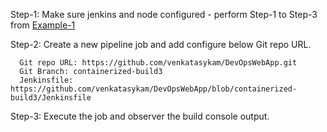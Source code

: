 
Step-1: Make sure jenkins and node configured - perform Step-1 to Step-3 from [Example-1](Example-1.md)


Step-2: Create a new pipeline job and add configure below Git repo URL.

      Git repo URL: https://github.com/venkatasykam/DevOpsWebApp.git
      Git Branch: containerized-build3
      Jenkinsfile: https://github.com/venkatasykam/DevOpsWebApp/blob/containerized-build3/Jenkinsfile
      
Step-3: Execute the job and observer the build console output.
